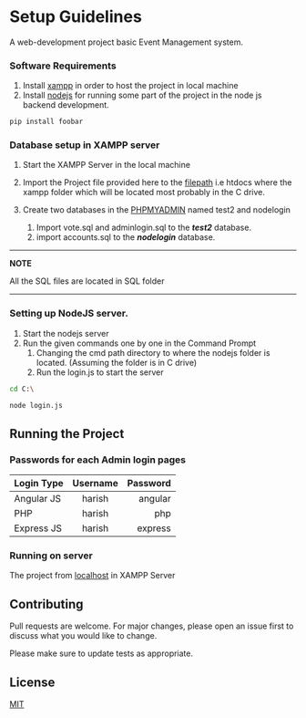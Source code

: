 # Setup Guidelines

A web-development project basic Event Management system.

### Software Requirements

1. Install [xampp](https://www.apachefriends.org/download.html) in order to host the project in local machine
2. Install [nodejs](https://nodejs.org/en/download/) for running some part of the project in the node js backend development.


```bash
pip install foobar
```

### Database setup in XAMPP server

1. Start the XAMPP Server in the local machine

2. Import the Project file provided here to the [filepath](C:\xampp\htdocs) i.e htdocs where the xampp folder which will be located most probably in the C drive.

3. Create two databases in the [PHPMYADMIN](http://localhost/phpmyadmin) named test2 and nodelogin

   1. Import vote.sql and adminlogin.sql to the ***test2*** database.
   2. import accounts.sql to the ***nodelogin*** database. 

---
**NOTE**

All the SQL files are located in SQL folder

---

### Setting up NodeJS server.

1. Start the nodejs server
2. Run the given commands one by one in the Command Prompt
   1. Changing the cmd path directory to where the nodejs folder is located. (Assuming the folder is in C drive)
   2. Run the login.js to start the server

```bash
cd C:\
```
```bash
node login.js
```

## Running the Project

### Passwords for each Admin login pages

| Login Type | Username |  Password |
|------------|:--------:|----------:|
| Angular JS |  harish  |  angular  |
| PHP        |  harish  |  php      |
| Express JS |  harish  |  express  |

### Running on server
The project from [localhost](http://localhost/project/) in XAMPP Server

## Contributing
Pull requests are welcome. For major changes, please open an issue first to discuss what you would like to change.

Please make sure to update tests as appropriate.

## License
[MIT](https://choosealicense.com/licenses/mit/)
